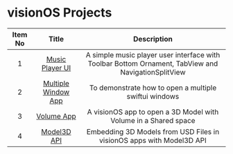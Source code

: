# visionOS Projects

| Item No       | Title         |  Description |
|    :----:     |    :----:     |    :----:    |
| 1  | [Music Player UI](https://github.com/vinothvino42/MusicPlayerUI-VisionOS)  | A simple music player user interface with Toolbar Bottom Ornament, TabView and NavigationSplitView |
| 2  | [Multiple Window App](https://github.com/vinothvino42/MultipleWindowApp)  | To demonstrate how to open a multiple swiftui windows |
| 3  | [Volume App](https://github.com/vinothvino42/Volume-App)  | A visionOS app to open a 3D Model with Volume in a Shared space |
| 4  | [Model3D API](https://github.com/vinothvino42/Model3D-App)  | Embedding 3D Models from USD Files in visionOS apps with Model3D API |